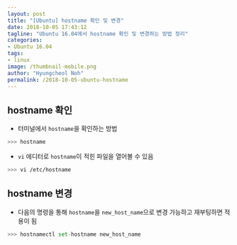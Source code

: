 ```yaml
---
layout: post
title: "[Ubuntu] hostname 확인 및 변경"
date: 2018-10-05 17:43:12
tagline: "Ubuntu 16.04에서 hostname 확인 및 변경하는 방법 정리"
categories:
- Ubuntu 16.04
tags:
- linux
image: /thumbnail-mobile.png
author: "Hyungcheol Noh"
permalink: /2018-10-05-ubuntu-hostname
---
```


## hostname 확인
- 터미널에서 `hostname`을 확인하는 방법

```bash
>>> hostname
```

- `vi` 에디터로 `hostname`이 적힌 파일을 열어볼 수 있음

```bash
>>> vi /etc/hostname
```

## hostname 변경
- 다음의 명령을 통해 `hostname`을 `new_host_name`으로 변경 가능하고 재부팅하면 적용이 됨

```python
>>> hostnamectl set-hostname new_host_name
```
